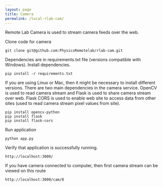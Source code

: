 ```yaml
---
layout: page
title: Camera
permalink: /local-rlab-cam/
---
```


Remote Lab Camera is used to stream camera feeds over the web.

Clone code for camera
```
git clone git@github.com:PhysicsRemotelab/rlab-cam.git
```

Dependencies are in requirements.txt file (versions compatible with Windows). Install dependencies.
```
pip install -r requirements.txt
```

If you are using Linux or Mac, then it might be necessary to install different versions. There are two main dependencies in the camera service. OpenCV is used to read camera stream and Flask is used to share camera stream over web. Flask CORS is used to enable web site to access data from other sites (used to read camera stream pixel values from site).
 ```
 pip install opencv-python
 pip install flask
 pip install flask-cors
 ```
 
Run application
```
python app.py
```

Verify that application is successfully running.
```
http://localhost:3000/
```
If you have camera connected to computer, then first camera stream can be viewed on this route

```
http://localhost:3000/cam/0
```

